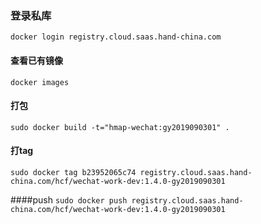 ### 登录私库
`docker login registry.cloud.saas.hand-china.com`

#### 查看已有镜像
`docker images`

#### 打包
`sudo docker build -t="hmap-wechat:gy2019090301" .`

#### 打tag
`sudo docker tag b23952065c74 registry.cloud.saas.hand-china.com/hcf/wechat-work-dev:1.4.0-gy2019090301`

####push
`sudo docker push registry.cloud.saas.hand-china.com/hcf/wechat-work-dev:1.4.0-gy2019090301`